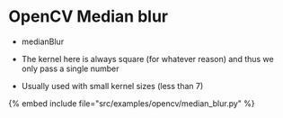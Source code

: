 # OpenCV Median blur

* medianBlur

* The kernel here is always square (for whatever reason) and thus we only pass a single number
* Usually used with small kernel sizes (less than 7)

{% embed include file="src/examples/opencv/median_blur.py" %}




